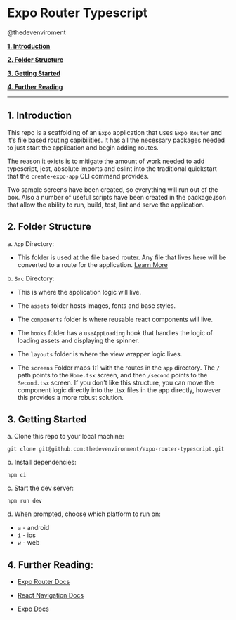 # Expo Router Typescript

@thedevenviroment

[**1. Introduction**](#introduction)

[**2. Folder Structure**](#folder-structure)

[**3. Getting Started**](#getting-started)

[**4. Further Reading**](#further-reading)

---

<a name="#introduction"></a>

## 1. Introduction

This repo is a scaffolding of an `Expo` application that uses `Expo Router` and it's file based routing capibilities. It has all the necessary packages needed to just start the application and begin adding routes.

The reason it exists is to mitigate the amount of work needed to add typescript, jest, absolute imports and eslint into the traditional quickstart that the `create-expo-app` CLI command provides.

Two sample screens have been created, so everything will run out of the box. Also a number of useful scripts have been created in the package.json that allow the ability to run, build, test, lint and serve the application.

<a name="#folder-structure"></a>

## 2. Folder Structure

a. `App` Directory:

- This folder is used at the file based router. Any file that lives here will be converted to a route for the application. [Learn More](https://expo.github.io/router/docs/)

b. `Src` Directory:

- This is where the application logic will live.

- The `assets` folder hosts images, fonts and base styles.

- The `components` folder is where reusable react components will live.

- The `hooks` folder has a `useAppLoading` hook that handles the logic of loading assets and displaying the spinner.

- The `layouts` folder is where the view wrapper logic lives.

- The `screens` Folder maps 1:1 with the routes in the `app` directory. The `/` path points to the `Home.tsx` screen, and then `/second` points to the `Second.tsx` screen. If you don't like this structure, you can move the component logic directly into the .tsx files in the app directly, however this provides a more robust solution.

<a name="#getting-started"></a>

## 3. Getting Started

a. Clone this repo to your local machine:

```
git clone git@github.com:thedevenvironment/expo-router-typescript.git
```

b. Install dependencies:

```
npm ci
```

c. Start the dev server:

```
npm run dev
```

d. When prompted, choose which platform to run on:

- `a` - android
- `i` - ios
- `w` - web

<a name="#further-reading"></a>

## 4. Further Reading:

- [Expo Router Docs](https://expo.github.io/router/docs/)

- [React Navigation Docs](https://reactnavigation.org/docs/getting-started)

- [Expo Docs](https://docs.expo.dev/tutorial/introduction/)

